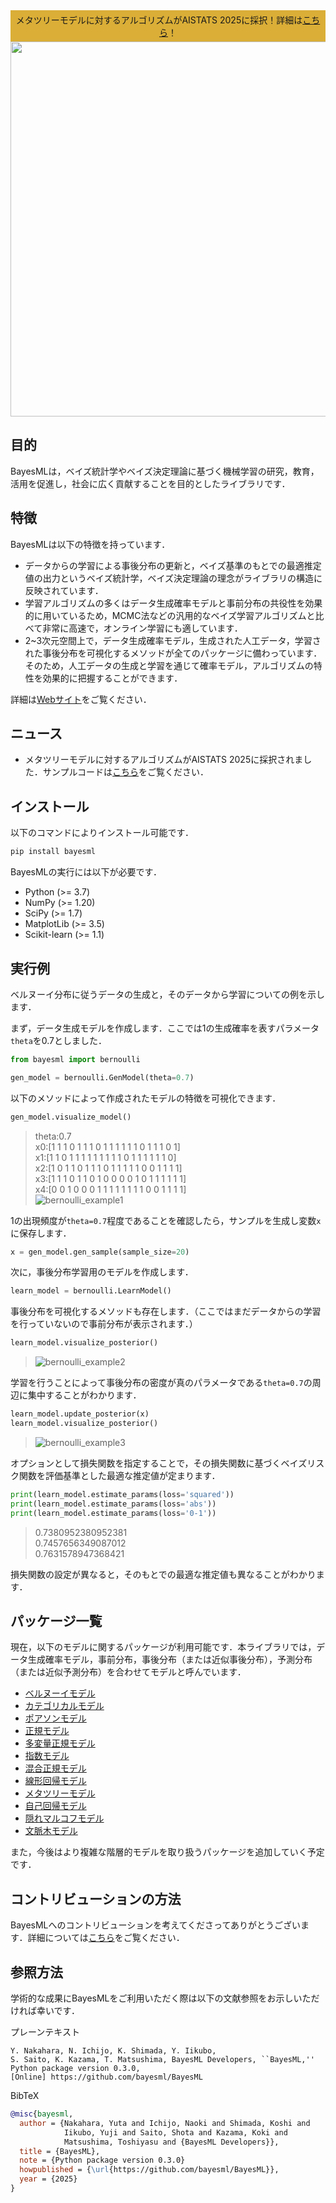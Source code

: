 <!--
Document Author
Yuta Nakahara <yuta.nakahara@aoni.waseda.jp>
-->
<div style="background-color: #DAAE37; padding: 5px; text-align: center">
メタツリーモデルに対するアルゴリズムがAISTATS 2025に採択！詳細は<a href="https://bayesml.github.io/BayesML/">こちら</a>！
</div>

<img src="./doc/logos/BayesML_logo.png" width="600">

## 目的

BayesMLは，ベイズ統計学やベイズ決定理論に基づく機械学習の研究，教育，活用を促進し，社会に広く貢献することを目的としたライブラリです．

## 特徴

BayesMLは以下の特徴を持っています．

* データからの学習による事後分布の更新と，ベイズ基準のもとでの最適推定値の出力というベイズ統計学，ベイズ決定理論の理念がライブラリの構造に反映されています．
* 学習アルゴリズムの多くはデータ生成確率モデルと事前分布の共役性を効果的に用いているため，MCMC法などの汎用的なベイズ学習アルゴリズムと比べて非常に高速で，オンライン学習にも適しています．
* 2~3次元空間上で，データ生成確率モデル，生成された人工データ，学習された事後分布を可視化するメソッドが全てのパッケージに備わっています．そのため，人工データの生成と学習を通じて確率モデル，アルゴリズムの特性を効果的に把握することができます．

詳細は[Webサイト](https://bayesml.github.io/BayesML/ "BayesML's Documentation")をご覧ください．

## ニュース

* メタツリーモデルに対するアルゴリズムがAISTATS 2025に採択されました．サンプルコードは[こちら](https://bayesml.github.io/BayesML/)をご覧ください．

## インストール

以下のコマンドによりインストール可能です．

``` bash
pip install bayesml
```

BayesMLの実行には以下が必要です．

* Python (>= 3.7)
* NumPy (>= 1.20)
* SciPy (>= 1.7)
* MatplotLib (>= 3.5)
* Scikit-learn (>= 1.1)

## 実行例

ベルヌーイ分布に従うデータの生成と，そのデータから学習についての例を示します．

まず，データ生成モデルを作成します．ここでは1の生成確率を表すパラメータ`theta`を0.7としました．

``` python
from bayesml import bernoulli

gen_model = bernoulli.GenModel(theta=0.7)
```

以下のメソッドによって作成されたモデルの特徴を可視化できます．

``` python
gen_model.visualize_model()
```

>theta:0.7  
>x0:[1 1 1 0 1 1 1 0 1 1 1 1 1 1 0 1 1 1 0 1]  
>x1:[1 1 0 1 1 1 1 1 1 1 1 1 0 1 1 1 1 1 1 0]  
>x2:[1 0 1 1 0 1 1 1 0 1 1 1 1 1 0 0 1 1 1 1]  
>x3:[1 1 1 0 1 1 0 1 0 0 0 0 1 0 1 1 1 1 1 1]  
>x4:[0 0 1 0 0 0 1 1 1 1 1 1 1 1 0 0 1 1 1 1]  
>![bernoulli_example1](./doc/images/README_ex_img1.png)

1の出現頻度が`theta=0.7`程度であることを確認したら，サンプルを生成し変数`x`に保存します．

``` python
x = gen_model.gen_sample(sample_size=20)
```

次に，事後分布学習用のモデルを作成します．

``` python
learn_model = bernoulli.LearnModel()
```

事後分布を可視化するメソッドも存在します．（ここではまだデータからの学習を行っていないので事前分布が表示されます．）

``` python
learn_model.visualize_posterior()
```

>![bernoulli_example2](./doc/images/README_ex_img2.png)

学習を行うことによって事後分布の密度が真のパラメータである`theta=0.7`の周辺に集中することがわかります．

``` python
learn_model.update_posterior(x)
learn_model.visualize_posterior()
```

>![bernoulli_example3](./doc/images/README_ex_img3.png)

オプションとして損失関数を指定することで，その損失関数に基づくベイズリスク関数を評価基準とした最適な推定値が定まります．

``` python
print(learn_model.estimate_params(loss='squared'))
print(learn_model.estimate_params(loss='abs'))
print(learn_model.estimate_params(loss='0-1'))
```

>0.7380952380952381  
>0.7457656349087012  
>0.7631578947368421  

損失関数の設定が異なると，そのもとでの最適な推定値も異なることがわかります．

## パッケージ一覧

現在，以下のモデルに関するパッケージが利用可能です．本ライブラリでは，データ生成確率モデル，事前分布，事後分布（または近似事後分布），予測分布（または近似予測分布）を合わせてモデルと呼んでいます．

* [ベルヌーイモデル](https://bayesml.github.io/BayesML/bayesml.bernoulli.html "Bayesml Bernoulli Model")
* [カテゴリカルモデル](https://bayesml.github.io/BayesML/bayesml.categorical.html "BayesML Categorical Model")
* [ポアソンモデル](https://bayesml.github.io/BayesML/bayesml.poisson.html "BayesML Poisson Model")
* [正規モデル](https://bayesml.github.io/BayesML/bayesml.normal.html "BayesML Normal Model")
* [多変量正規モデル](https://bayesml.github.io/BayesML/bayesml.multivariate_normal.html "BayesML Multivariate Normal Model")
* [指数モデル](https://bayesml.github.io/BayesML/bayesml.exponential.html "BayesML Exponential Model")
* [混合正規モデル](https://bayesml.github.io/BayesML/bayesml.gaussianmixture.html "BayesML Gaussian Mixture Model")
* [線形回帰モデル](https://bayesml.github.io/BayesML/bayesml.linearregression.html "BayesML Lenear Regression Model")
* [メタツリーモデル](https://bayesml.github.io/BayesML/bayesml.metatree.html "BayesML Meta-tree Model")
* [自己回帰モデル](https://bayesml.github.io/BayesML/bayesml.autoregressive.html "BayesML Autoregressive Model")
* [隠れマルコフモデル](https://bayesml.github.io/BayesML/bayesml.hiddenmarkovnormal.html "BayesML Hidden Markov Normal Model")
* [文脈木モデル](https://bayesml.github.io/BayesML/bayesml.contexttree.html "BayesML Context Tree Model")

また，今後はより複雑な階層的モデルを取り扱うパッケージを追加していく予定です．

## コントリビューションの方法

BayesMLへのコントリビューションを考えてくださってありがとうございます．詳細については[こちら](./CONTRIBUTING_jp.md)をご覧ください．

## 参照方法

学術的な成果にBayesMLをご利用いただく際は以下の文献参照をお示しいただければ幸いです．

プレーンテキスト

```
Y. Nakahara, N. Ichijo, K. Shimada, Y. Iikubo, 
S. Saito, K. Kazama, T. Matsushima, BayesML Developers, ``BayesML,'' 
Python package version 0.3.0, 
[Online] https://github.com/bayesml/BayesML
```

BibTeX

``` bibtex
@misc{bayesml,
  author = {Nakahara, Yuta and Ichijo, Naoki and Shimada, Koshi and
            Iikubo, Yuji and Saito, Shota and Kazama, Koki and
            Matsushima, Toshiyasu and {BayesML Developers}},
  title = {BayesML},
  note = {Python package version 0.3.0}
  howpublished = {\url{https://github.com/bayesml/BayesML}},
  year = {2025}
}
```
